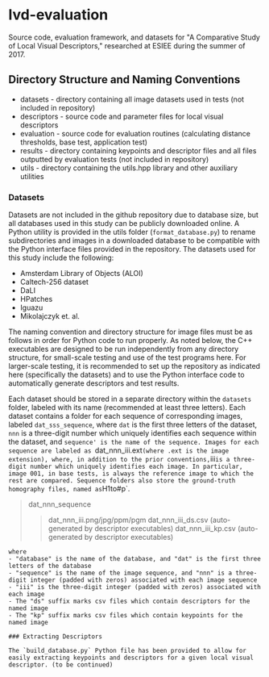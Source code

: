 # lvd-evaluation
Source code, evaluation framework, and datasets for "A Comparative Study of Local Visual Descriptors," researched at ESIEE during the summer of 2017.

## Directory Structure and Naming Conventions
- datasets - directory containing all image datasets used in tests (not included in repository)
- descriptors - source code and parameter files for local visual descriptors
- evaluation - source code for evaluation routines (calculating distance thresholds, base test, application test)
- results - directory containing keypoints and descriptor files and all files outputted by evaluation tests (not included in repository)
- utils - directory containing the utils.hpp library and other auxiliary utilities

### Datasets
Datasets are not included in the github repository due to database size, but all databases used in this study  can be publicly downloaded online. A Python utility is provided in the utils folder (`format_database.py`) to rename subdirectories and images in a downloaded database to be compatible with the Python interface files provided in the repository. The datasets used for this study include the following:
- Amsterdam Library of Objects (ALOI)
- Caltech-256 dataset
- DaLI
- HPatches
- Iguazu
- Mikolajczyk et. al.

The naming convention and directory structure for image files must be as follows in order for Python code to run properly. As noted below, the C++ executables are designed to be run independently from any directory structure, for small-scale testing and use of the test programs here. For larger-scale testing, it is recommended to set up the repository as indicated here (specifically the datasets) and to use the Python interface code to automatically generate descriptors and test results.

Each dataset should be stored in a separate directory within the `datasets` folder, labeled with its name (recommended at least three letters). Each dataset contains a folder for each sequence of corresponding images, labeled `dat_sss_sequence`, where `dat` is the first three letters of the dataset, `nnn` is a three-digit number which uniquely identifies each sequence within the dataset, and `sequence' is the name of the sequence. Images for each sequence are labeled as `dat_nnn_iii.ext` (where .ext is the image extension), where, in addition to the prior conventions, `iii` is a three-digit number which uniquely identifies each image. In particular, image 001, in base tests, is always the reference image to which the rest are compared. Sequence folders also store the ground-truth homography files, named as `H1to#p`.
> dat_nnn_sequence
>> dat_nnn_iii.png/jpg/ppm/pgm
>> dat_nnn_iii_ds.csv (auto-generated by descriptor executables)
>> dat_nnn_iii_kp.csv (auto-generated by descriptor executables)
```
where
- "database" is the name of the database, and "dat" is the first three letters of the database
- "sequence" is the name of the image sequence, and "nnn" is a three-digit integer (padded with zeros) associated with each image sequence
- "iii" is the three-digit integer (padded with zeros) associated with each image
- The "ds" suffix marks csv files which contain descriptors for the named image
- The "kp" suffix marks csv files which contain keypoints for the named image

### Extracting Descriptors

The `build_database.py` Python file has been provided to allow for easily extracting keypoints and descriptors for a given local visual descriptor. (to be continued)
